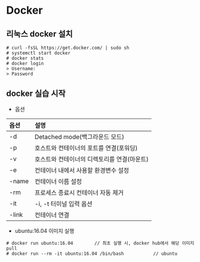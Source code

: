# Docker

## 리눅스 docker 설치 
```
# curl -fsSL https://get.docker.com/ | sudo sh
# systemctl start docker 
# docker stats
# docker login
> Username:
> Password
```



## docker 실습 시작

* 옵션

|옵션|설명|
|:--|:--
|-d|Detached mode(백그라운드 모드)|
|-p|호스트와 컨테이너의 포트를 연결(포워딩)|
|-v|호스트와 컨테이너의 디렉토리를 연결(마운트)|
|-e|컨테이너 내에서 사용할 환경변수 설정|
|-name|컨테이너 이름 설정|
|-rm|프로세스 종료시 컨테이너 자동 제거|
|-it|-i, -t 터미널 입력 옵션|
|-link|컨테이너 연결|


* ubuntu:16.04 이미지 실행
```
# docker run ubuntu:16.04        // 최초 실행 시, docker hub에서 해당 이미지 pull 
# docker run --rm -it ubuntu:16.04 /bin/bash           // ubuntu
```





